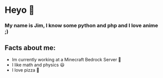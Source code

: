 # Heyo 🤗
### My name is Jim, I know some python and php and I love anime ;)
## Facts about me:
* Im currently working at a Minecraft Bedrock Server 👀
* I like math and physics 😃
* I love pizza 🍕
